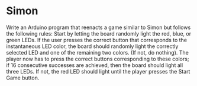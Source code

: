 # Simon

Write an Arduino program that reenacts a game similar to Simon but follows the following rules:
Start by letting the board randomly light the red, blue, or green LEDs.
If the user presses the correct button that corresponds to the instantaneous LED color, the board should randomly light the correctly selected LED and one of the remaining two colors. (If not, do nothing).
The player now has to press the correct buttons corresponding to these colors; if 16 consecutive successes are achieved, then the board should light all three LEDs. If not, the red LED should light until the player presses the Start Game button.
